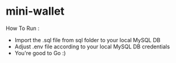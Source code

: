 # mini-wallet

How To Run :
- Import the .sql file from sql folder to your local MySQL DB
- Adjust .env file according to your local MySQL DB credentials
- You're good to Go :)
